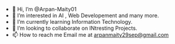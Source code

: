 - 👋 Hi, I’m @Arpan-Maity01
- 👀 I’m interested in AI , Web Developement and many more.
- 🌱 I’m currently learning Information Technology.
- 💞️ I’m looking to collaborate on INtresting Projects.
- 📫 How to reach me Email me at arpanmaity29sep@gmail.com

<!---
Arpan-Maity01/Arpan-Maity01 is a ✨ special ✨ repository because its `README.md` (this file) appears on your GitHub profile.
You can click the Preview link to take a look at your changes.
--->
